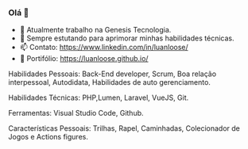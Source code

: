 ### Olá 👋

- 🔭 Atualmente trabalho na Genesis Tecnologia.
- 🌱 Sempre estutando para aprimorar minhas habilidades técnicas.
- 📫 Contato: https://www.linkedin.com/in/luanloose/
- 📁 Portifólio: https://luanloose.github.io/

Habilidades Pessoais: Back-End developer, Scrum, Boa relação interpessoal, Autodidata, Habilidades de auto gerenciamento.

Habilidades Técnicas: PHP,Lumen, Laravel, VueJS, Git.

Ferramentas: Visual Studio Code, Github.

Características Pessoais: Trilhas, Rapel, Caminhadas, Colecionador de Jogos e Actions figures.
